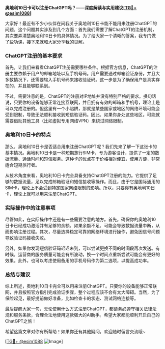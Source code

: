 **奥地利10日卡可以注册ChatGPT吗？——深度解读与实用建议[[TG💪+ @esim1088](https://t.me/s/esim1088)]**

大家好！最近有不少小伙伴在问我关于奥地利10日卡能不能用来注册ChatGPT的问题，这个问题其实涉及到几个方面：首先我们需要了解ChatGPT的注册机制，其次要弄清楚奥地利10日卡的具体情况。为了给大家一个清晰的答案，我专门做了些功课，接下来就和大家分享我的见解。

### ChatGPT注册的基本要求

首先，让我们来看看ChatGPT注册需要哪些条件。根据官方信息，ChatGPT的注册主要依赖于用户的邮箱地址以及手机号码。用户需要通过邮箱验证身份，并且大多数情况下，还需要输入手机号码来接收验证码。这一步是为了确保用户是真实存在的，并且能够联系到。

不过，需要注意的是，ChatGPT的注册对IP地址并没有特别严格的要求。换句话说，只要你的设备能够正常连接互联网，并且拥有有效的邮箱和手机号，理论上是可以完成注册的。但这里有一个小陷阱，那就是某些国家或地区的网络环境可能会受到限制，导致无法顺利接收到短信验证码。因此，如果你身处这些地区，可能就需要借助其他工具（比如虚拟专用网络VPN）来绕过网络限制。

### 奥地利10日卡的特点

那么，奥地利10日卡是否适合用来注册ChatGPT呢？我们先来了解一下这张卡的基本情况。奥地利10日卡是一种短期旅行SIM卡，专为游客设计，提供了一定的数据流量、通话时间和短信服务。这种卡的优点在于价格相对便宜，使用方便，非常适合短期旅行者。

从技术角度来看，奥地利10日卡完全具备支持ChatGPT注册的能力。它提供了足够的数据流量，足以完成邮箱验证和短信接收等操作。而且，由于它是国际通用的SIM卡，理论上不会受到特定国家网络限制的影响。所以，只要你有奥地利10日卡，理论上就可以用来注册ChatGPT。

### 实际操作中的注意事项

尽管如此，在实际操作中还是有一些需要注意的地方。首先，确保你的奥地利10日卡已经成功激活并有足够的余额。如果余额不足，可能会导致数据流量中断，从而影响注册过程。其次，尽量选择稳定可靠的网络环境进行操作，避免因信号问题导致验证码接收失败。

另外，如果你发现短信验证码迟迟未到，可以尝试更换不同的时间段再次发送。有时候，运营商的服务质量可能会有所波动，换一个时间点重新尝试可能会有更好的效果。此外，也可以考虑使用备用的手机号码作为第二选项，以提高成功率。

### 总结与建议

综上所述，奥地利10日卡完全可以用来注册ChatGPT。只要你的设备能够正常联网，并且按照官方指引完成验证步骤，整个过程应该不会有太大障碍。当然，为了保险起见，最好提前做好准备，比如检查卡的状态、测试网络连接等。

最后提醒大家一句，无论使用什么方式注册ChatGPT，都请务必遵守相关法律法规和服务条款，合理合法地使用这款强大的AI助手。希望大家都能顺利开启自己的ChatGPT之旅！

希望这篇文章对你有所帮助！如果你还有其他疑问，欢迎随时留言交流哦~

[[TG💪+ @esim1088](https://t.me/s/esim1088) ![Image](https://i.postimg.cc/4NQfJmqS/Snipaste-2025-05-13-00-14-12.png)]